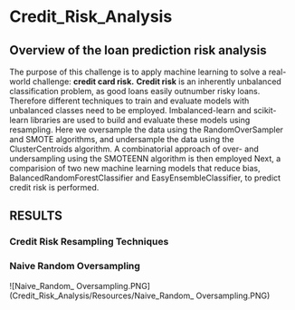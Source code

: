 # Credit_Risk_Analysis
## Overview of the loan prediction risk analysis
The purpose of this challenge is to apply machine learning to solve a real-world challenge: **credit card risk.**
**Credit risk** is an inherently unbalanced classification problem, as good loans easily outnumber risky loans. Therefore different techniques to train and evaluate models with unbalanced classes need to be employed. Imbalanced-learn and scikit-learn libraries are used  to build and evaluate these  models using resampling.
 Here we oversample the data using the RandomOverSampler and SMOTE algorithms, and undersample the data using the ClusterCentroids algorithm. A combinatorial approach of over- and undersampling using the SMOTEENN algorithm is then employed  Next, a comparision of  two new machine learning models that reduce bias, BalancedRandomForestClassifier and EasyEnsembleClassifier, to predict credit risk is performed.
 
 ## RESULTS
 
 ### Credit Risk Resampling Techniques
 ### Naive Random Oversampling
 
 
 ![Naive_Random_ Oversampling.PNG](Credit_Risk_Analysis/Resources/Naive_Random_ Oversampling.PNG)

